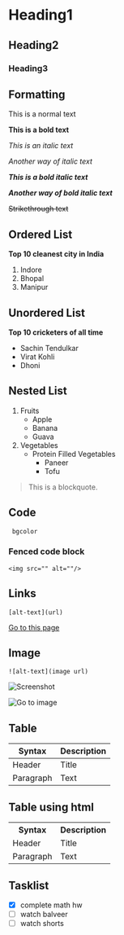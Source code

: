 # Heading1
## Heading2
### Heading3

## Formatting
This is a normal text

**This is a bold text**

*This is an italic text*

_Another way of italic text_

***This is a bold italic text***

**_Another way of bold italic text_**

~~Strikethrough text~~

## Ordered List

**Top 10 cleanest city in India**

1. Indore
2. Bhopal
3. Manipur

## Unordered List

**Top 10 cricketers of all time**

- Sachin Tendulkar
- Virat Kohli
- Dhoni

## Nested List

1. Fruits
    - Apple
    - Banana
    - Guava
2. Vegetables
   - Protein Filled Vegetables
     - Paneer
     - Tofu

> This is a blockquote.

## Code
` bgcolor`

### Fenced code block
```
<img src="" alt=""/>
```

## Links
`
[alt-text](url)
`

[Go to this page](https://github.com/GautamRaj-12/servlet-jsp/blob/main/01_client-server.md)

## Image
`
![alt-text](image url)
`

![Screenshot](https://github.com/saurav050610/markdown-learning/assets/156816509/51993d0e-7da1-425f-8f9b-ebe607c17027)

![Go to image](https://images.unsplash.com/photo-1683009427540-c5bd6a32abf6?q=80&w=2070&auto=format&fit=crop&ixlib=rb-4.0.3&ixid=M3wxMjA3fDF8MHxwaG90by1wYWdlfHx8fGVufDB8fHx8fA%3D%3D)

## Table

| Syntax | Description |
| ----------- | ----------- |
| Header | Title |
| Paragraph | Text |

## Table using html
<table>
  <tr>
    <th>Syntax</th>
    <th>Description</th>
  </tr>
  <tr>
    <td>Header</td>
    <td>Title</td>
  </tr>
  <tr>
    <td>Paragraph</td>
    <td>Text</td>
  </tr>
</table>


## Tasklist

- [x] complete math hw
- [ ] watch balveer
- [ ] watch shorts
